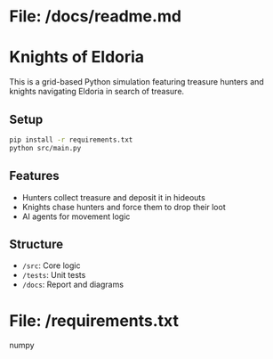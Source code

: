 # File: /docs/readme.md
# Knights of Eldoria

This is a grid-based Python simulation featuring treasure hunters and knights navigating Eldoria in search of treasure.

## Setup
```bash
pip install -r requirements.txt
python src/main.py
```

## Features
- Hunters collect treasure and deposit it in hideouts
- Knights chase hunters and force them to drop their loot
- AI agents for movement logic

## Structure
- `/src`: Core logic
- `/tests`: Unit tests
- `/docs`: Report and diagrams


# File: /requirements.txt
numpy